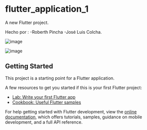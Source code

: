 # flutter_application_1

A new Flutter project.

Hecho por :
-Roberth Pincha
-José Luis Colcha.

![image](https://user-images.githubusercontent.com/58041699/178081763-08def0df-5d95-48d7-9104-1f98f32f1193.png)

![image](https://user-images.githubusercontent.com/58041699/178081783-d6d7e971-157a-4f9b-a5a4-8e9157eb2ade.png)

## Getting Started

This project is a starting point for a Flutter application.

A few resources to get you started if this is your first Flutter project:

- [Lab: Write your first Flutter app](https://docs.flutter.dev/get-started/codelab)
- [Cookbook: Useful Flutter samples](https://docs.flutter.dev/cookbook)

For help getting started with Flutter development, view the
[online documentation](https://docs.flutter.dev/), which offers tutorials,
samples, guidance on mobile development, and a full API reference.
